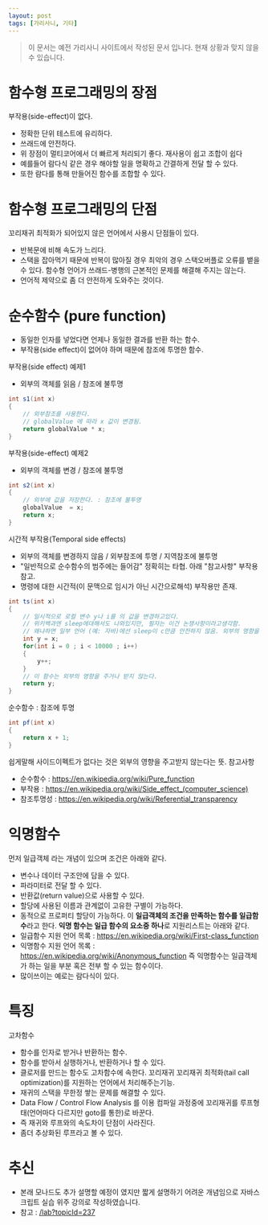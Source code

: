 ```yaml
---
layout: post
tags: [가리사니, 기타]
---
```


> 이 문서는 예전 가리사니 사이트에서 작성된 문서 입니다.
현재 상황과 맞지 않을 수 있습니다.


# 함수형 프로그래밍의 장점
부작용(side-effect)이 없다.
- 정확한 단위 테스트에 유리하다.
- 쓰래드에 안전하다.
- 위 장점이 멀티코어에서 더 빠르게 처리되기 좋다.
재사용이 쉽고 조합이 쉽다
- 예를들어 람다식 같은 경우 해야할 일을 명확하고 간결하게 전달 할 수 있다.
- 또한 람다를 통해 만들어진 함수를 조합할 수 있다.


# 함수형 프로그래밍의 단점
꼬리재귀 최적화가 되어있지 않은 언어에서 사용시 단점들이 있다.
- 반복문에 비해 속도가 느리다.
- 스택을 잡아먹기 때문에 반복이 많아질 경우 최악의 경우 스택오버플로 오류를 뱉을 수 있다.
함수형 언어가 쓰래드-병행의 근본적인 문제를 해결해 주지는 않는다.
- 언어적 제약으로 좀 더 안전하게 도와주는 것이다.


# 순수함수 (pure function)
- 동일한 인자를 넣었다면 언제나 동일한 결과를 반환 하는 함수.
- 부작용(side effect)이 없어야 하며 때문에 참조에 투명한 함수.

부작용(side effect) 예제1
- 외부의 객체를 읽음 / 참조에 불투명
``` java
int s1(int x)
{
	// 외부참조를 사용한다.
	// globalValue 에 따라 x 값이 변경됨.
	return globalValue * x;
}
```
부작용(side-effect) 예제2
- 외부의 객체를 변경 / 참조에 불투명
``` java
int s2(int x)
{
	// 외부에 값을 저장한다. : 참조에 불투명
	globalValue  = x;
	return x;
}
```
시간적 부작용(Temporal side effects)
- 외부의 객체를 변경하지 않음 / 외부참조에 투명 / 지역참조에 불투명
- "일반적으로 순수함수의 범주에는 들어감" 정확히는 타협. 아래 "참고사항" 부작용 참고.
- 명령에 대한 시간적(이 문맥으로 임시가 아닌 시간으로해석) 부작용만 존재.
``` java
int ts(int x)
{
	// 일시적으로 로컬 변수 y나 i를 의 값을 변경하고있다.
	// 위키백과엔 sleep에대해서도 나와있지만, 필자는 이건 논쟁사항이라고생각함.
	// 왜냐하면 일부 언어 (예: 자바)에선 sleep이 c만큼 안전하지 않음. 외부의 영향을 많이 받음.
	int y = x;
	for(int i = 0 ; i < 10000 ; i++)
	{
		y++;
	}
	// 이 함수는 외부의 영향을 주거나 받지 않는다.
	return y;
}
```
순수함수 : 참조에 투명
``` java
int pf(int x)
{
	return x + 1;
}
```
쉽게말해 사이드이펙트가 없다는 것은 외부의 영향을 주고받지 않는다는 뜻.
참고사항
- 순수함수 : https://en.wikipedia.org/wiki/Pure_function
- 부작용 : https://en.wikipedia.org/wiki/Side_effect_(computer_science)
- 참조투명성 : https://en.wikipedia.org/wiki/Referential_transparency


# 익명함수
먼저 일급객체 라는 개념이 있으며 조건은 아래와 같다.
- 변수나 데이터 구조안에 담을 수 있다.
- 파라미터로 전달 할 수 있다.
- 반환값(return value)으로 사용할 수 있다.
- 할당에 사용된 이름과 관계없이 고유한 구별이 가능하다.
- 동적으로 프로퍼티 할당이 가능하다.
이 **일급객체의 조건을 만족하는 함수를 일급함수**라고 한다.
**익명 함수는 일급 함수의 요소중 하나**로 지원리스트는 아래와 같다.
- 일급함수 지원 언어 목록 : https://en.wikipedia.org/wiki/First-class_function
- 익명함수 지원 언어 목록 : https://en.wikipedia.org/wiki/Anonymous_function
즉 익명함수는 일급객체가 하는 일을 부분 혹은 전부 할 수 있는 함수이다.
- 많이쓰이는 예로는 람다식이 있다.


# 특징
고차함수
- 함수를 인자로 받거나 반환하는 함수.
- 함수를 받아서 실행하거나, 반환하거나 할 수 있다.
- 클로저를 만드는 함수도 고차함수에 속한다.
꼬리재귀
꼬리재귀 최적화(tail call optimization)를 지원하는 언어에서 처리해주는기능.
- 재귀의 스택을 무한정 쌓는 문제를 해결할 수 있다.
- Data Flow / Control Flow Analysis 를 이용 컴파일 과정중에 꼬리재귀를 루프형태(언어마다 다르지만 goto를 통한)로 바꾼다.
- 즉 재귀와 루프와의 속도차이 단점이 사라진다.
- 좀더 추상화된 루프라고 볼 수 있다.


# 추신
- 본래 모나드도 추가 설명할 예정이 였지만 짧게 설명하기 어려운 개념임으로 자바스크립트 실습 위주 강의로 작성하였습니다.
- 참고 : [/lab?topicId=237](/lab?topicId=237)